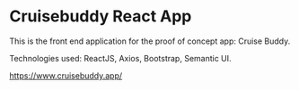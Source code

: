 # Cruisebuddy React App

This is the front end application for the proof of concept app: Cruise Buddy. 

Technologies used: ReactJS, Axios, Bootstrap, Semantic UI.

https://www.cruisebuddy.app/
